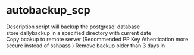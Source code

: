 # autobackup_scp
Description
script will backup the postgresql database<br>
store dailybackup in a specified directory with current date<br>
Copy bcakup to remote server (Recommended PP Key Athentication more secure instead of sshpass )
Remove backup older than 3 days in 
